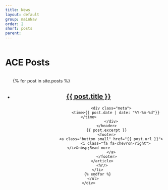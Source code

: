 ```yaml
---
title: News
layout: default
group: mainNav
order: 2
short: posts
parent:
---
```


<div class="row">
    <div class="large-12 columns">
        <h1>ACE Posts</h1>
    </div>
</div>

<div class="row">
    <div class="large-12 columns">
        <ul class="article-list">
            {% for post in site.posts %}
            <li>
                <article>
                    <header>
                        <h1><a href="{{ post.url }}">{{ post.title }}</a></h1>

                        <div class="meta">
                            <time>{{ post.date | date: "%Y-%m-%d"}}</time>
                        </div>
                    </header>
                    {{ post.excerpt }}
                    <footer>
                        <a class="button small" href="{{ post.url }}">
                            <i class="fa fa-chevron-right"></i>&nbsp;Read more
                        </a>
                    </footer>
                </article>
                <hr/>
            </li>
            {% endfor %}
        </ul>
    </div>
</div>
